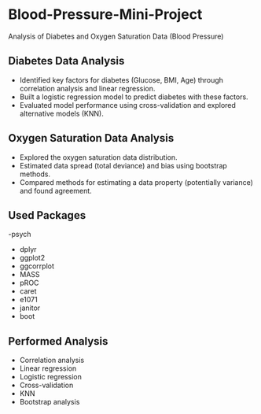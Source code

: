 # Blood-Pressure-Mini-Project
Analysis of Diabetes and Oxygen Saturation Data (Blood Pressure)

## Diabetes Data Analysis
- Identified key factors for diabetes (Glucose, BMI, Age) through correlation analysis and linear regression.
- Built a logistic regression model to predict diabetes with these factors.
- Evaluated model performance using cross-validation and explored alternative models (KNN).

## Oxygen Saturation Data Analysis
- Explored the oxygen saturation data distribution.
- Estimated data spread (total deviance) and bias using bootstrap methods.
- Compared methods for estimating a data property (potentially variance) and found agreement.

## Used Packages
-psych
- dplyr
- ggplot2
- ggcorrplot
- MASS
- pROC
- caret
- e1071
- janitor
- boot

## Performed Analysis
- Correlation analysis
- Linear regression
- Logistic regression
- Cross-validation
- KNN
- Bootstrap analysis
